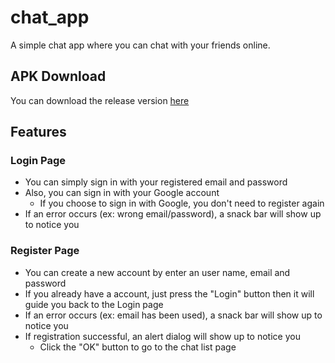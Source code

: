 # chat_app

A simple chat app where you can chat with your friends online.

## APK Download
You can download the release version [here](app-release.apk)

## Features

### Login Page
- You can simply sign in with your registered email and password
- Also, you can sign in with your Google account
    - If you choose to sign in with Google, you don't need to register again 
- If an error occurs (ex: wrong email/password), a snack bar will show up to notice you

### Register Page
- You can create a new account by enter an user name, email and password
- If you already have a account, just press the "Login" button then it will guide you back to the Login page
- If an error occurs (ex: email has been used), a snack bar will show up to notice you
- If registration successful, an alert dialog will show up to notice you
    - Click the "OK" button to go to the chat list page
